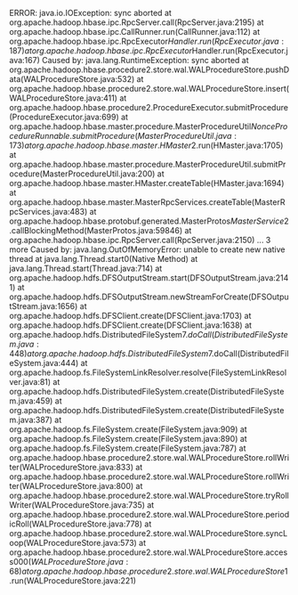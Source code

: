 ERROR: java.io.IOException: sync aborted
	at org.apache.hadoop.hbase.ipc.RpcServer.call(RpcServer.java:2195)
	at org.apache.hadoop.hbase.ipc.CallRunner.run(CallRunner.java:112)
	at org.apache.hadoop.hbase.ipc.RpcExecutor$Handler.run(RpcExecutor.java:187)
	at org.apache.hadoop.hbase.ipc.RpcExecutor$Handler.run(RpcExecutor.java:167)
Caused by: java.lang.RuntimeException: sync aborted
	at org.apache.hadoop.hbase.procedure2.store.wal.WALProcedureStore.pushData(WALProcedureStore.java:532)
	at org.apache.hadoop.hbase.procedure2.store.wal.WALProcedureStore.insert(WALProcedureStore.java:411)
	at org.apache.hadoop.hbase.procedure2.ProcedureExecutor.submitProcedure(ProcedureExecutor.java:699)
	at org.apache.hadoop.hbase.master.procedure.MasterProcedureUtil$NonceProcedureRunnable.submitProcedure(MasterProcedureUtil.java:173)
	at org.apache.hadoop.hbase.master.HMaster$2.run(HMaster.java:1705)
	at org.apache.hadoop.hbase.master.procedure.MasterProcedureUtil.submitProcedure(MasterProcedureUtil.java:200)
	at org.apache.hadoop.hbase.master.HMaster.createTable(HMaster.java:1694)
	at org.apache.hadoop.hbase.master.MasterRpcServices.createTable(MasterRpcServices.java:483)
	at org.apache.hadoop.hbase.protobuf.generated.MasterProtos$MasterService$2.callBlockingMethod(MasterProtos.java:59846)
	at org.apache.hadoop.hbase.ipc.RpcServer.call(RpcServer.java:2150)
	... 3 more
Caused by: java.lang.OutOfMemoryError: unable to create new native thread
	at java.lang.Thread.start0(Native Method)
	at java.lang.Thread.start(Thread.java:714)
	at org.apache.hadoop.hdfs.DFSOutputStream.start(DFSOutputStream.java:2141)
	at org.apache.hadoop.hdfs.DFSOutputStream.newStreamForCreate(DFSOutputStream.java:1656)
	at org.apache.hadoop.hdfs.DFSClient.create(DFSClient.java:1703)
	at org.apache.hadoop.hdfs.DFSClient.create(DFSClient.java:1638)
	at org.apache.hadoop.hdfs.DistributedFileSystem$7.doCall(DistributedFileSystem.java:448)
	at org.apache.hadoop.hdfs.DistributedFileSystem$7.doCall(DistributedFileSystem.java:444)
	at org.apache.hadoop.fs.FileSystemLinkResolver.resolve(FileSystemLinkResolver.java:81)
	at org.apache.hadoop.hdfs.DistributedFileSystem.create(DistributedFileSystem.java:459)
	at org.apache.hadoop.hdfs.DistributedFileSystem.create(DistributedFileSystem.java:387)
	at org.apache.hadoop.fs.FileSystem.create(FileSystem.java:909)
	at org.apache.hadoop.fs.FileSystem.create(FileSystem.java:890)
	at org.apache.hadoop.fs.FileSystem.create(FileSystem.java:787)
	at org.apache.hadoop.hbase.procedure2.store.wal.WALProcedureStore.rollWriter(WALProcedureStore.java:833)
	at org.apache.hadoop.hbase.procedure2.store.wal.WALProcedureStore.rollWriter(WALProcedureStore.java:800)
	at org.apache.hadoop.hbase.procedure2.store.wal.WALProcedureStore.tryRollWriter(WALProcedureStore.java:735)
	at org.apache.hadoop.hbase.procedure2.store.wal.WALProcedureStore.periodicRoll(WALProcedureStore.java:778)
	at org.apache.hadoop.hbase.procedure2.store.wal.WALProcedureStore.syncLoop(WALProcedureStore.java:573)
	at org.apache.hadoop.hbase.procedure2.store.wal.WALProcedureStore.access$000(WALProcedureStore.java:68)
	at org.apache.hadoop.hbase.procedure2.store.wal.WALProcedureStore$1.run(WALProcedureStore.java:221)

